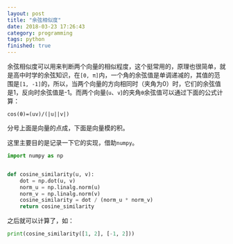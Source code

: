 ```yaml
---
layout: post
title: "余弦相似度"
date: 2018-03-23 17:26:43
category: programming
tags: python
finished: true
---
```


余弦相似度可以用来判断两个向量的相似程度，这个挺常用的，原理也很简单，就是高中时学的余弦知识，在`[0, π]`内，一个角的余弦值是单调递减的，其值的范围是`[1, -1]`的，所以，当两个向量的方向相同时（夹角为0）时，它们的余弦值是1，反向时余弦值是-1。而两个向量(`u`、`v`)的夹角`θ`余弦值可以通过下面的公式计算：

`cos(θ)=(uv)/(|u||v|)`

分号上面是向量的点成，下面是向量模的积。

这里主要目的是记录一下它的实现，借助`numpy`。

```python
import numpy as np


def cosine_similarity(u, v):
    dot = np.dot(u, v)
    norm_u = np.linalg.norm(u)
    norm_v = np.linalg.norm(v)
    cosine_similarity = dot / (norm_u * norm_v)
    return cosine_similarity
```

之后就可以计算了，如：

```python
print(cosine_similarity([1, 2], [-1, 2]))
```
